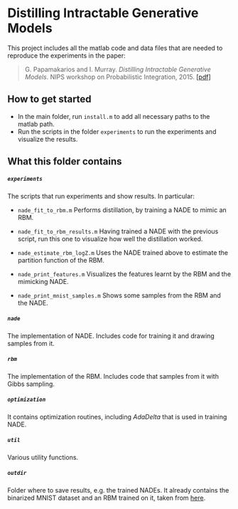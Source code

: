 # Distilling Intractable Generative Models

This project includes all the matlab code and data files that are needed to reproduce the experiments in the paper:

> G. Papamakarios and I. Murray. _Distilling Intractable Generative Models_. NIPS workshop on Probabilistic Integration, 2015.
[[pdf]](http://homepages.inf.ed.ac.uk/s1459647/papers/distilling_generative_models.pdf)

## How to get started

* In the main folder, run ```install.m``` to add all necessary paths to the matlab path.
* Run the scripts in the folder ```experiments``` to run the experiments and visualize the results.

## What this folder contains

##### `experiments`
The scripts that run experiments and show results. In particular:

- `nade_fit_to_rbm.m`
Performs distillation, by training a NADE to mimic an RBM.

- `nade_fit_to_rbm_results.m`
Having trained a NADE with the previous script, run this one to visualize how well the distillation worked.

- `nade_estimate_rbm_logZ.m`
Uses the NADE trained above to estimate the partition function of the RBM.

- `nade_print_features.m`
Visualizes the features learnt by the RBM and the mimicking NADE.

- `nade_print_mnist_samples.m`
Shows some samples from the RBM and the NADE.

##### `nade`
The implementation of NADE. Includes code for training it and drawing samples from it.

##### `rbm`
The implementation of the RBM. Includes code that samples from it with Gibbs sampling.

##### `optimization`
It contains optimization routines, including _AdaDelta_ that is used in training NADE.

##### `util`
Various utility functions.

##### `outdir`
Folder where to save results, e.g. the trained NADEs. It already contains the binarized MNIST dataset and an RBM trained on it, taken from [here](http://www.utstat.toronto.edu/~rsalakhu/rbm_ais.html).
